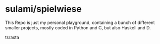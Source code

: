 # sulami/spielwiese

This Repo is just my personal playground, containing a bunch of different
smaller projects, mostly coded in Python and C, but also Haskell and D.

tsrasta
